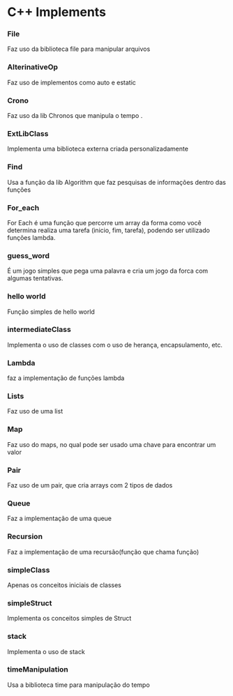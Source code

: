 # C++ Implements

### File
Faz uso da biblioteca file para manipular arquivos

### AlterinativeOp
Faz uso de implementos como auto e estatic

### Crono
Faz uso da lib Chronos que manipula o tempo .

### ExtLibClass 
Implementa uma biblioteca externa criada personalizadamente

### Find
Usa a função da lib Algorithm que faz pesquisas de informações dentro das funções

### For_each
For Each é uma função que percorre um array da forma como você determina realiza uma tarefa (inicio, fim, tarefa), podendo ser utilizado funções lambda.

### guess_word
É um jogo simples que pega uma palavra e cria um jogo da forca com algumas tentativas. 

### hello world
Função simples de hello world

### intermediateClass
Implementa o uso de classes com o uso de herança, encapsulamento, etc.

### Lambda
faz a implementação de funções lambda

### Lists
Faz uso de uma list

### Map
Faz uso do maps, no qual pode ser usado uma chave para encontrar um valor

### Pair
Faz uso de um pair, que cria arrays com 2 tipos de dados

### Queue
Faz a implementação de uma queue

### Recursion
Faz a implementação de uma recursão(função que chama função)

### simpleClass
Apenas os conceitos iniciais de classes

### simpleStruct
Implementa os conceitos simples de Struct

### stack
Implementa o uso de stack

### timeManipulation
Usa a biblioteca time para manipulação do tempo
